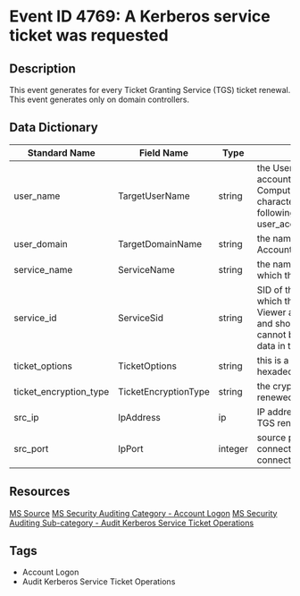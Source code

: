 # Event ID 4769: A Kerberos service ticket was requested

## Description
This event generates for every Ticket Granting Service (TGS) ticket renewal. This event generates only on domain controllers.

## Data Dictionary
|Standard Name|Field Name|Type|Description|Sample Value|
|---|---|---|---|---|
|user_name|TargetUserName|string|the User Principal Name (UPN) of the account that requested ticket renewal. Computer account name ends with $ character in UPN. This field typically has the following value format: user_account_name@FULL_DOMAIN_NAME.|WIN2008R2$@CONTOSO.LOCAL|
|user_domain|TargetDomainName|string|the name of the Kerberos Realm that Account Name belongs to.|CONTOSO.LOCAL|
|service_name|ServiceName|string|the name of the account or computer for which the TGS ticket was renewed.|krbtgt|
|service_id|ServiceSid|string|SID of the account or computer object for which the TGS ticket was renewed. Event Viewer automatically tries to resolve SIDs and show the account name. If the SID cannot be resolved, you will see the source data in the event.|S-1-5-21-3457937927-2839227994-823803824-502|
|ticket_options|TicketOptions|string|this is a set of different Ticket Flags in hexadecimal format.|0x2|
|ticket_encryption_type|TicketEncryptionType|string|the cryptographic suite that was used in renewed TGS.|0x12|
|src_ip|IpAddress|ip|IP address of the computer from which the TGS renewal request was received.|::ffff:10.0.0.12|
|src_port|IpPort|integer|source port number of client network connection (TGS renewal request connection).|49964|

## Resources
[MS Source](https://github.com/MicrosoftDocs/windows-itpro-docs/blob/master/windows/security/threat-protection/auditing/event-4770.md)
[MS Security Auditing Category - Account Logon](https://docs.microsoft.com/en-us/windows/security/threat-protection/auditing/advanced-security-audit-policy-settings#account-logon)
[MS Security Auditing Sub-category - Audit Kerberos Service Ticket Operations](https://github.com/MicrosoftDocs/windows-itpro-docs/tree/master/windows/security/threat-protection/auditing/audit-kerberos-service-ticket-operations.md)

## Tags
* Account Logon
* Audit Kerberos Service Ticket Operations